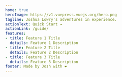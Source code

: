 ```yaml
---
home: true
heroImage: https://v1.vuepress.vuejs.org/hero.png
tagline: Joshua Lowry's adventures in experience.
actionText: Quick Start →
actionLink: /guide/
features:
- title: Feature 1 Title
  details: Feature 1 Description
- title: Feature 2 Title
  details: Feature 2 Description
- title: Feature 3 Title
  details: Feature 3 Description
footer: Made by Josh with ❤️
---
```

